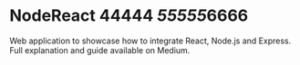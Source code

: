# NodeReact 44444 *55555*6666
Web application to showcase how to integrate React, Node.js and Express.
Full explanation and guide available on Medium.
